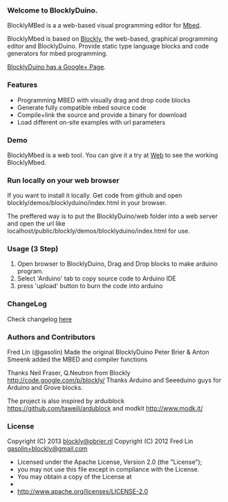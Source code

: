 ### Welcome to BlocklyDuino.
BlocklyMBed is a a web-based visual programming editor for [Mbed](http://www.mbed.org/).

BlocklyMbed is based on [Blockly](http://code.google.com/p/blockly/), the web-based, graphical programming editor and BlocklyDuino. Provide static type language blocks and code generators for mbed programming.


[BlocklyDuino has a Google+ Page](https://plus.google.com/111979846292233941175).

### Features

* Programming MBED with visually drag and drop code blocks
* Generate fully compatible mbed source code
* Compile+link the source and provide a binary for download
* Load different on-site examples with url parameters

### Demo

BlocklyMbed is a web tool. You can give it a try at
[Web](http://compiler.kekbot.org) to see the working BlocklyMbed.

### Run locally on your web browser

If you want to install it locally. Get code from github and open blockly/demos/blocklyduino/index.html in your browser.

The preffered way is to put the BlocklyDuino/web folder into a web server and open the url like localhost/public/blockly/demos/blocklyduino/index.html for use.

### Usage (3 Step)

1. Open browser to BlocklyDuino, Drag and Drop blocks to make arduino program. 
2. Select 'Arduino' tab to copy source code to Arduino IDE
3. press 'upload' button to burn the code into arduino

### ChangeLog

Check changelog [here](https://github.com/gasolin/BlocklyDuino/blob/master/CHANGELOG.txt)

### Authors and Contributors
Fred Lin (@gasolin) Made the original BlocklyDuino
Peter Brier & Anton Smeenk added the MBED and compiler functions

Thanks Neil Fraser, Q.Neutron from Blockly http://code.google.com/p/blockly/
Thanks Arduino and Seeeduino guys for Arduino and Grove blocks.

The project is also inspired by arduiblock https://github.com/taweili/ardublock and modkit http://www.modk.it/

### License

Copyright (C) 2013 blockly@pbrier.nl
Copyright (C) 2012 Fred Lin gasolin+blockly@gmail.com

 * Licensed under the Apache License, Version 2.0 (the "License");
 * you may not use this file except in compliance with the License.
 * You may obtain a copy of the License at
 *
 *   http://www.apache.org/licenses/LICENSE-2.0
